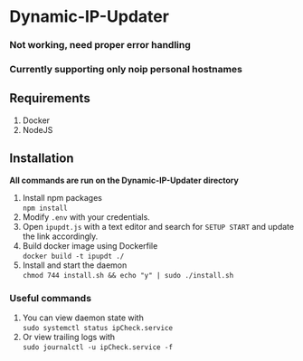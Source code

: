 # Dynamic-IP-Updater

### Not working, need proper error handling
### Currently supporting only noip personal hostnames

## Requirements
1. Docker
2. NodeJS

## Installation
__All commands are run on the Dynamic-IP-Updater directory__
1. Install npm packages <br/>
`npm install`
2. Modify `.env` with your credentials.
3. Open `ipupdt.js` with a text editor and search for `SETUP START` and update the link accordingly.
4. Build docker image using Dockerfile <br/>
`docker build -t ipupdt ./`
5. Install and start the daemon<br/>
`chmod 744 install.sh && echo "y" | sudo ./install.sh`

### Useful commands
1. You can view daemon state with <br/>
`sudo systemctl status ipCheck.service`
2. Or view trailing logs with <br/>
`sudo journalctl -u ipCheck.service -f`
